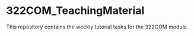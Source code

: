 # 322COM_TeachingMaterial

This repository contains the weekly tutorial tasks for the 322COM module.